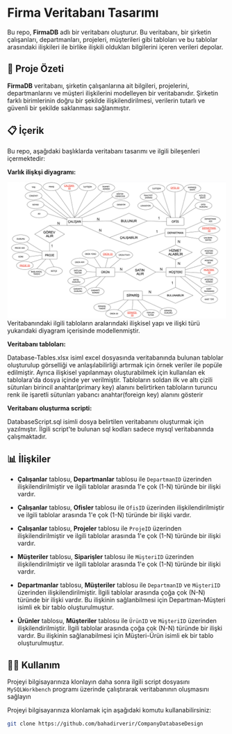 # Firma Veritabanı Tasarımı

Bu repo, **FirmaDB** adlı bir veritabanı oluşturur. Bu veritabanı, bir şirketin çalışanları, departmanları, projeleri, müşterileri gibi tabloları ve bu tablolar arasındaki ilişkileri ile birlike ilişkili oldukları bilgilerini içeren verileri depolar.

## 🚀 Proje Özeti

**FirmaDB** veritabanı, şirketin çalışanlarına ait bilgileri, projelerini, departmanlarını ve müşteri ilişkilerini modelleyen bir veritabanıdır. Şirketin farklı birimlerinin doğru bir şekilde ilişkilendirilmesi, verilerin tutarlı ve güvenli bir şekilde saklanması sağlanmıştır.

## 📋 İçerik

Bu repo, aşağıdaki başlıklarda veritabanı tasarımı ve ilgili bileşenleri içermektedir:

**Varlık ilişkşi diyagramı:** 

![alt text](<Entity-Relationship Diagram.png>)
Veritabanındaki ilgili tabloların aralarındaki ilişkisel yapı ve ilişki türü yukarıdaki diyagram içerisinde modellenmiştir. 

**Veritabanı tabloları:**

Database-Tables.xlsx isiml excel dosyasında veritabanında bulunan tablolar oluşturulup görselliği ve anlaşılabilirliği artırmak için örnek veriler ile popüle edilmiştir. Ayrıca ilişkisel yapılanmayı oluşturabilmek için kullanılan ek tablolara'da dosya içinde yer verilmiştir. Tabloların soldan ilk ve altı çizili sütunları birincil anahtar(primary key) alanını belirtirken tabloların turuncu renk ile işaretli sütunları yabancı anahtar(foreign key) alanını gösterir

**Veritabanı oluşturma scripti:** 

DatabaseScript.sql isimli dosya belirtilen veritabanını oluşturmak için yazılmıştır. İlgili script'te bulunan sql kodları sadece mysql veritabanında çalışmaktadır. 

## 📊 İlişkiler

- **Çalışanlar** tablosu, **Departmanlar** tablosu ile `DepartmanID` üzerinden ilişkilendirilmiştir ve ilgili tablolar arasında 1'e çok (1-N) türünde bir ilişki vardır.

- **Çalışanlar** tablosu, **Ofisler** tablosu ile `OfisID` üzerinden ilişkilendirilmiştir ve ilgili tablolar arasında 1'e çok (1-N) türünde bir ilişki vardır.

- **Çalışanlar** tablosu, **Projeler** tablosu ile `ProjeID` üzerinden ilişkilendirilmiştir ve ilgili tablolar arasında 1'e çok (1-N) türünde bir ilişki vardır.

- **Müşteriler** tablosu, **Siparişler** tablosu ile `MüşteriID` üzerinden ilişkilendirilmiştir ve ilgili tablolar arasında 1'e çok (1-N) türünde bir ilişki vardır.

- **Departmanlar** tablosu, **Müşteriler** tablosu ile `DepartmanID` ve `MüşteriID` üzerinden ilişkilendirilmiştir. İlgili tablolar arasında çoğa çok (N-N) türünde bir ilişki vardır. Bu ilişkinin sağlanbilmesi için Departman-Müşteri isimli ek bir tablo oluşturulmuştur.

- **Ürünler** tablosu, **Müşteriler** tablosu ile `ÜrünID` ve `MüşteriID` üzerinden ilişkilendirilmiştir. İlgili tablolar arasında çoğa çok (N-N) türünde bir ilişki vardır. Bu ilişkinin sağlanabilmesi için Müşteri-Ürün isimli ek bir tablo oluşturulmuştur.

## 🧑‍💻 Kullanım

Projeyi bilgisayarınıza klonlayın daha sonra ilgili script dosyasını `MySQLWorkbench` programı üzerinde çalıştırarak veritabanının oluşmasını sağlayın

Projeyi bilgisayarınıza klonlamak için aşağıdaki komutu kullanabilirsiniz:

```bash
git clone https://github.com/bahadirverir/CompanyDatabaseDesign 
